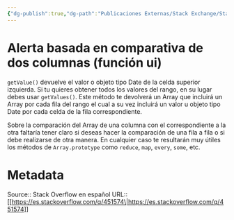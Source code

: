 ```yaml
---
{"dg-publish":true,"dg-path":"Publicaciones Externas/Stack Exchange/Stack Overflow en español/es.stackoverflow.com-451574.md","permalink":"/publicaciones-externas/stack-exchange/stack-overflow-en-espanol/es-stackoverflow-com-451574/","title":"Alerta basada en comparativa de dos columnas (función ui)","hide":true,"noteIcon":"\"0\"","created":"2024-04-03T12:49:10.507-06:00","updated":"2024-04-05T16:43:57.341-06:00"}
---
```


# Alerta basada en comparativa de dos columnas (función ui)

`getValue()` devuelve el valor o objeto tipo Date de la celda superior izquierda. Si tu quieres obtener todos los valores del rango, en su lugar debes usar `getValues()`. Este método te devolverá un Array que incluirá un Array por cada fila del rango el cual a su vez incluirá un valor u objeto tipo Date por cada celda de la fila correspondiente.

Sobre la comparación  del Array de una columna con el correspondiente a la otra faltaría tener claro si deseas hacer la comparación de una fila a fila o si debe realizarse de otra manera. En cualquier caso te resultarán muy útiles los métodos de `Array.prototype` como `reduce`, `map`, `every`, `some`, etc.

# Metadata
Source:: Stack Overflow en español
URL:: [[https://es.stackoverflow.com/q/451574\|https://es.stackoverflow.com/q/451574]]

